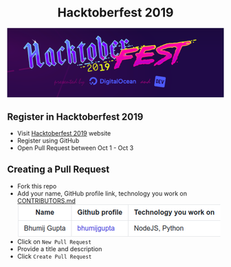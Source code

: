 <h1 align="center">Hacktoberfest 2019</h1>
<p align="center">
    <img src="./assets/logo.png">
</p>

## Register in Hacktoberfest 2019

-   Visit [Hacktoberfest 2019](https://hacktoberfest.digitalocean.com/profile) website
-   Register using GitHub
-   Open Pull Request between Oct 1 - Oct 3

## Creating a Pull Request

-   Fork this repo
-   Add your name, GitHub profile link, technology you work on [CONTRIBUTORS.md](./CONTRIBUTORS.md)<br>
    ![example.png](./assets/example.png)
-   Click on `New Pull Request`
-   Provide a title and description
-   Click `Create Pull Request`
